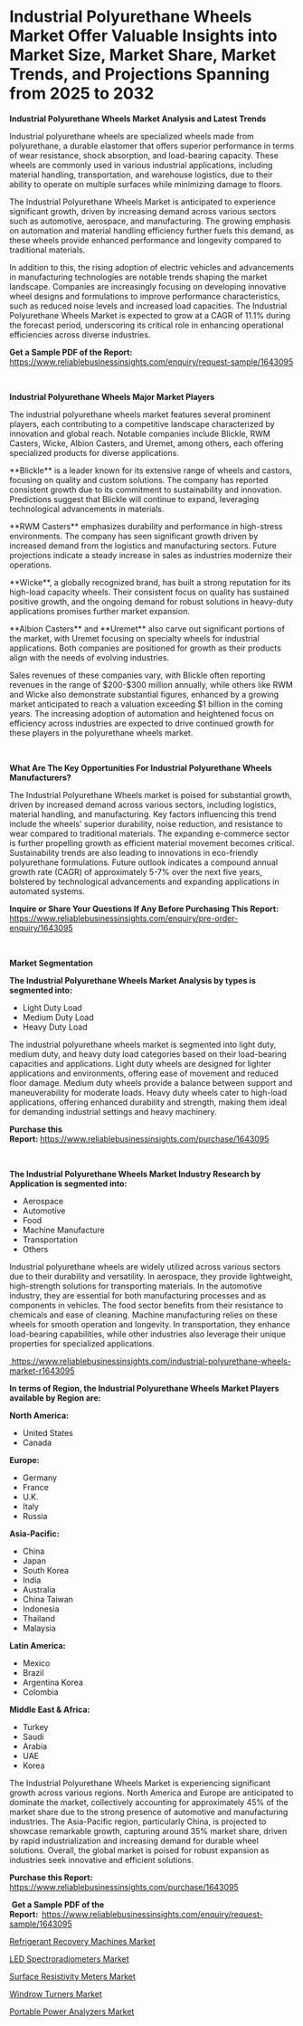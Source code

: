 <p><h1>Industrial Polyurethane Wheels Market Offer Valuable Insights into Market Size, Market Share, Market Trends, and Projections Spanning from 2025 to 2032</h1></p><p><strong>Industrial Polyurethane Wheels Market Analysis and Latest Trends</strong></p>
<p><p>Industrial polyurethane wheels are specialized wheels made from polyurethane, a durable elastomer that offers superior performance in terms of wear resistance, shock absorption, and load-bearing capacity. These wheels are commonly used in various industrial applications, including material handling, transportation, and warehouse logistics, due to their ability to operate on multiple surfaces while minimizing damage to floors.</p><p>The Industrial Polyurethane Wheels Market is anticipated to experience significant growth, driven by increasing demand across various sectors such as automotive, aerospace, and manufacturing. The growing emphasis on automation and material handling efficiency further fuels this demand, as these wheels provide enhanced performance and longevity compared to traditional materials.</p><p>In addition to this, the rising adoption of electric vehicles and advancements in manufacturing technologies are notable trends shaping the market landscape. Companies are increasingly focusing on developing innovative wheel designs and formulations to improve performance characteristics, such as reduced noise levels and increased load capacities. The Industrial Polyurethane Wheels Market is expected to grow at a CAGR of 11.1% during the forecast period, underscoring its critical role in enhancing operational efficiencies across diverse industries.</p></p>
<p><strong>Get a Sample PDF of the Report:&nbsp;</strong> <a href="https://www.reliablebusinessinsights.com/enquiry/request-sample/1643095?utm_campaign=96&utm_medium=2&utm_source=Github&utm_content=ia&utm_term=10042025&utm_id=industrial-polyurethane-wheels">https://www.reliablebusinessinsights.com/enquiry/request-sample/1643095</a></p>
<p>&nbsp;</p>
<p><strong>Industrial Polyurethane Wheels Major Market Players</strong></p>
<p><p>The industrial polyurethane wheels market features several prominent players, each contributing to a competitive landscape characterized by innovation and global reach. Notable companies include Blickle, RWM Casters, Wicke, Albion Casters, and Uremet, among others, each offering specialized products for diverse applications.</p><p>**Blickle** is a leader known for its extensive range of wheels and castors, focusing on quality and custom solutions. The company has reported consistent growth due to its commitment to sustainability and innovation. Predictions suggest that Blickle will continue to expand, leveraging technological advancements in materials.</p><p>**RWM Casters** emphasizes durability and performance in high-stress environments. The company has seen significant growth driven by increased demand from the logistics and manufacturing sectors. Future projections indicate a steady increase in sales as industries modernize their operations.</p><p>**Wicke**, a globally recognized brand, has built a strong reputation for its high-load capacity wheels. Their consistent focus on quality has sustained positive growth, and the ongoing demand for robust solutions in heavy-duty applications promises further market expansion.</p><p>**Albion Casters** and **Uremet** also carve out significant portions of the market, with Uremet focusing on specialty wheels for industrial applications. Both companies are positioned for growth as their products align with the needs of evolving industries.</p><p>Sales revenues of these companies vary, with Blickle often reporting revenues in the range of $200-$300 million annually, while others like RWM and Wicke also demonstrate substantial figures, enhanced by a growing market anticipated to reach a valuation exceeding $1 billion in the coming years. The increasing adoption of automation and heightened focus on efficiency across industries are expected to drive continued growth for these players in the polyurethane wheels market.</p></p>
<p>&nbsp;</p>
<p><strong>What Are The Key Opportunities For Industrial Polyurethane Wheels Manufacturers?</strong></p>
<p><p>The Industrial Polyurethane Wheels market is poised for substantial growth, driven by increased demand across various sectors, including logistics, material handling, and manufacturing. Key factors influencing this trend include the wheels' superior durability, noise reduction, and resistance to wear compared to traditional materials. The expanding e-commerce sector is further propelling growth as efficient material movement becomes critical. Sustainability trends are also leading to innovations in eco-friendly polyurethane formulations. Future outlook indicates a compound annual growth rate (CAGR) of approximately 5-7% over the next five years, bolstered by technological advancements and expanding applications in automated systems.</p></p>
<p><strong>Inquire or Share Your Questions If Any Before Purchasing This Report:</strong> <a href="https://www.reliablebusinessinsights.com/enquiry/pre-order-enquiry/1643095?utm_campaign=96&utm_medium=2&utm_source=Github&utm_content=ia&utm_term=10042025&utm_id=industrial-polyurethane-wheels">https://www.reliablebusinessinsights.com/enquiry/pre-order-enquiry/1643095</a></p>
<p>&nbsp;</p>
<p><strong>Market Segmentation</strong></p>
<p><strong>The Industrial Polyurethane Wheels Market Analysis by types is segmented into:</strong></p>
<p><ul><li>Light Duty Load</li><li>Medium Duty Load</li><li>Heavy Duty Load</li></ul></p>
<p><p>The industrial polyurethane wheels market is segmented into light duty, medium duty, and heavy duty load categories based on their load-bearing capacities and applications. Light duty wheels are designed for lighter applications and environments, offering ease of movement and reduced floor damage. Medium duty wheels provide a balance between support and maneuverability for moderate loads. Heavy duty wheels cater to high-load applications, offering enhanced durability and strength, making them ideal for demanding industrial settings and heavy machinery.</p></p>
<p><strong>Purchase this Report:&nbsp;</strong><a href="https://www.reliablebusinessinsights.com/purchase/1643095?utm_campaign=96&utm_medium=2&utm_source=Github&utm_content=ia&utm_term=10042025&utm_id=industrial-polyurethane-wheels">https://www.reliablebusinessinsights.com/purchase/1643095</a></p>
<p>&nbsp;</p>
<p><strong>The Industrial Polyurethane Wheels Market Industry Research by Application is segmented into:</strong></p>
<p><ul><li>Aerospace</li><li>Automotive</li><li>Food</li><li>Machine Manufacture</li><li>Transportation</li><li>Others</li></ul></p>
<p><p>Industrial polyurethane wheels are widely utilized across various sectors due to their durability and versatility. In aerospace, they provide lightweight, high-strength solutions for transporting materials. In the automotive industry, they are essential for both manufacturing processes and as components in vehicles. The food sector benefits from their resistance to chemicals and ease of cleaning. Machine manufacturing relies on these wheels for smooth operation and longevity. In transportation, they enhance load-bearing capabilities, while other industries also leverage their unique properties for specialized applications.</p></p>
<p><a href="https://www.reliablebusinessinsights.com/industrial-polyurethane-wheels-market-r1643095?utm_campaign=96&utm_medium=2&utm_source=Github&utm_content=ia&utm_term=10042025&utm_id=industrial-polyurethane-wheels">&nbsp;https://www.reliablebusinessinsights.com/industrial-polyurethane-wheels-market-r1643095</a></p>
<p><strong>In terms of Region, the Industrial Polyurethane Wheels Market Players available by Region are:</strong></p>
<p>
    <p> <strong> North America: </strong>
        <ul>
            <li>United States</li>
            <li>Canada</li>
        </ul>
        </p> 
    <p> <strong> Europe: </strong>
        <ul>
            <li>Germany</li>
            <li>France</li>
            <li>U.K.</li>
            <li>Italy</li>
            <li>Russia</li>
        </ul>
        </p> 
    <p> <strong> Asia-Pacific: </strong>
        <ul>
            <li>China</li>
            <li>Japan</li>
            <li>South Korea</li>
            <li>India</li>
            <li>Australia</li>
            <li>China Taiwan</li>
            <li>Indonesia</li>
            <li>Thailand</li>
            <li>Malaysia</li>
        </ul>
        </p> 
    <p> <strong> Latin America: </strong>
        <ul>
            <li>Mexico</li>
            <li>Brazil</li>
            <li>Argentina Korea</li>
            <li>Colombia</li>
        </ul>
        </p> 
    <p> <strong> Middle East & Africa: </strong>
        <ul>
            <li>Turkey</li>
            <li>Saudi</li>
            <li>Arabia</li>
            <li>UAE</li>
            <li>Korea</li>
        </ul>
    </p>
    </p>
<p><p>The Industrial Polyurethane Wheels Market is experiencing significant growth across various regions. North America and Europe are anticipated to dominate the market, collectively accounting for approximately 45% of the market share due to the strong presence of automotive and manufacturing industries. The Asia-Pacific region, particularly China, is projected to showcase remarkable growth, capturing around 35% market share, driven by rapid industrialization and increasing demand for durable wheel solutions. Overall, the global market is poised for robust expansion as industries seek innovative and efficient solutions.</p></p>
<p><strong>Purchase this Report: </strong><a href="https://www.reliablebusinessinsights.com/purchase/1643095?utm_campaign=96&utm_medium=2&utm_source=Github&utm_content=ia&utm_term=10042025&utm_id=industrial-polyurethane-wheels">https://www.reliablebusinessinsights.com/purchase/1643095</a></p>
<p>&nbsp;<strong>Get a Sample PDF of the Report:&nbsp;&nbsp;</strong><a href="https://www.reliablebusinessinsights.com/enquiry/request-sample/1643095?utm_campaign=96&utm_medium=2&utm_source=Github&utm_content=ia&utm_term=10042025&utm_id=industrial-polyurethane-wheels">https://www.reliablebusinessinsights.com/enquiry/request-sample/1643095</a></p>
<p><strong></strong></p>
<p><p><a href="https://github.com/fettycahow90/Market-Research-Report-List-1/blob/main/refrigerant-recovery-machines-market.md?utm_campaign=96&utm_medium=2&utm_source=Github&utm_content=ia&utm_term=10042025&utm_id=industrial-polyurethane-wheels">Refrigerant Recovery Machines Market</a></p><p><a href="https://github.com/piskofraisel/Market-Research-Report-List-1/blob/main/led-spectroradiometers-market.md?utm_campaign=96&utm_medium=2&utm_source=Github&utm_content=ia&utm_term=10042025&utm_id=industrial-polyurethane-wheels">LED Spectroradiometers Market</a></p><p><a href="https://github.com/ChiragRP21/Market-Research-Report-List-7/blob/main/surface-resistivity-meters-market.md?utm_campaign=96&utm_medium=2&utm_source=Github&utm_content=ia&utm_term=10042025&utm_id=industrial-polyurethane-wheels">Surface Resistivity Meters Market</a></p><p><a href="https://github.com/zahrigayda1h/Market-Research-Report-List-1/blob/main/windrow-turners-market.md?utm_campaign=96&utm_medium=2&utm_source=Github&utm_content=ia&utm_term=10042025&utm_id=industrial-polyurethane-wheels">Windrow Turners Market</a></p><p><a href="https://github.com/grimssummouc/Market-Research-Report-List-1/blob/main/portable-power-analyzers-market.md?utm_campaign=96&utm_medium=2&utm_source=Github&utm_content=ia&utm_term=10042025&utm_id=industrial-polyurethane-wheels">Portable Power Analyzers Market</a></p></p>